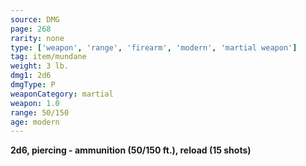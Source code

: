 ```yaml
---
source: DMG
page: 268
rarity: none
type: ['weapon', 'range', 'firearm', 'modern', 'martial weapon']
tag: item/mundane
weight: 3 lb.
dmg1: 2d6
dmgType: P
weaponCategory: martial
weapon: 1.0
range: 50/150
age: modern
---
```


**2d6, piercing - ammunition (50/150 ft.), reload (15 shots)**

